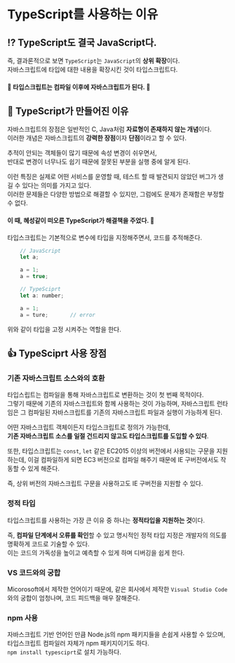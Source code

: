 # TypeScript를 사용하는 이유
## ⁉️ TypeScript도 결국 JavaScript다.
즉, 결과론적으로 보면 `TypeScript`는 `JavaScript`의 **상위 확장**이다.  
자바스크립트에 타입에 대한 내용을 확장시킨 것이 타입스크립트다.  
  
#### 🌟 타입스크립트는 컴파일 이후에 자바스크립트가 된다. 🌟
  
## 👋 TypeScript가 만들어진 이유
자바스크립트의 장점은 일반적인 C, Java처럼 **자료형이 존재하지 않는 개념**이다.  
이러한 개념은 자바스크립트의 **강력한 장점**이자 **단점**이라고 할 수 있다.  
  
추적이 안되는 객체들이 많기 때문에 속성 변경이 쉬우면서,  
반대로 변경이 너무나도 쉽기 때문에 잘못된 부분을 실행 중에 알게 된다.  

이런 특징은 실제로 어떤 서비스를 운영할 때, 테스트 할 때 발견되지 않았던 버그가 생길 수 있다는 의미를 가지고 있다.  
이러한 문제들은 다양한 방법으로 해결할 수 있지만, 그럼에도 문제가 존재함은 부정할 수 없다.  

#### 이 때, 혜성같이 떠오른 TypeScript가 해결책을 주었다. 🌠

타입스크립트는 기본적으로 변수에 타입을 지정해주면서, 코드를 추적해준다.
```javaScript
    // JavaScript
    let a;

    a = 1;
    a = true;
```
```javaScript
    // TypeSciprt
    let a: number;

    a = 1;
    a = ture;       // error
```
위와 같이 타입을 고정 시켜주는 역할을 한다.  
  
## 👍 TypeSciprt 사용 장점
### 기존 자바스크립트 소스와의 호환
타입스립트는 컴파일을 통해 자바스크립트로 변환하는 것이 첫 번째 목적이다.  
그렇기 때문에 기존의 자바스크립트와 함께 사용하는 것이 가능하며, 자바스크립트 런타임은 그 컴파일된 자바스크립트를 기존의 자바스크립트 파일과 실행이 가능하게 된다.  
  
어떤 자바스크립트 객체이든지 타입스크립트로 정의가 가능한데,  
**기존 자바스크립트 소스를 일절 건드리지 않고도 타입스크립트를 도입할 수 있다**.
  
또한, 타입스크립트는 `const`, `let` 같은 EC2015 이상의 버전에서 사용되는 구문을 지원하는데, 이걸 컴파일하게 되면 EC3 버전으로 컴파일 해주기 때문에 IE 구버전에서도 작동할 수 있게 해준다.
  
즉, 상위 버전의 자바스크립트 구문을 사용하고도 IE 구버전을 지원할 수 있다.
  
### 정적 타입
타입스크립트를 사용하는 가장 큰 이유 중 하나는 **정적타입을 지원하는 것**이다.  

즉, **컴파일 단계에서 오류를 확인**할 수 있고 명시적인 정적 타입 지정은 개발자의 의도를 명확하게 코드로 기술할 수 있다.  
이는 코드의 가독성을 높이고 예측할 수 있게 하며 디버깅을 쉽게 한다.  
  
### VS 코드와의 궁합
Micorosoft에서 제작한 언어이기 때문에, 같은 회사에서 제작한 `Visual Studio Code`와의 궁합이 엄청나며, 코드 피드백을 매우 잘해준다.
  
### npm 사용
자바스크립트 기반 언어인 만큼 Node.js의 npm 패키지들을 손쉽게 사용할 수 있으며, 타입스크립트 컴파일러 자체가 npm 패키지이기도 하다.  
`npm install typesciprt`로 설치 가능하다.  